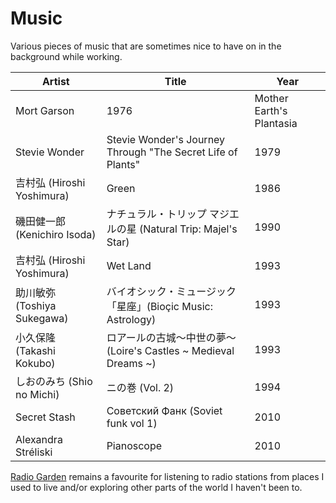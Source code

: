 # Music

Various pieces of music that are sometimes nice to have on in the background while working.

| Artist | Title | Year |
| ---- | ---- | ---- |
| Mort Garson | 1976 | Mother Earth's Plantasia |
| Stevie Wonder | Stevie Wonder's Journey Through "The Secret Life of Plants" | 1979 |
| 吉村弘 (Hiroshi Yoshimura) | Green | 1986 |
| 磯田健一郎 (Kenichiro Isoda) | ナチュラル・トリップ マジエルの星 (Natural Trip: Majel's Star) | 1990 |
| 吉村弘 (Hiroshi Yoshimura) | Wet Land | 1993 |
| 助川敏弥 (Toshiya Sukegawa) | バイオシック・ミュージック 「星座」(Bioçic Music: Astrology) | 1993 |
| 小久保隆 (Takashi Kokubo) | ロアールの古城～中世の夢～  (Loire's Castles ~ Medieval Dreams ~)| 1993 |
| しおのみち (Shio no Michi) | ニの巻 (Vol. 2) | 1994 |
| Secret Stash | Советский Фанк (Soviet funk vol 1) | 2010 |
| Alexandra Stréliski | Pianoscope | 2010 |

[Radio Garden](https://radio.garden) remains a favourite for listening to radio stations from places I used to live and/or exploring other parts of the world I haven't been to.
